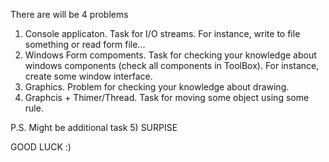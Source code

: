 There are will be 4 problems

1) Console applicaton. Task for I/O streams. For instance, write to file something or read form file...
2) Windows Form compoments. Task for checking your knowledge about windows components (check all components in ToolBox). For instance, create some window interface.
3) Graphics. Problem for checking your knowledge about drawing.
4) Graphcis + Thimer/Thread. Task for moving some object using some rule.

P.S. Might be additional task 
5) SURPISE



GOOD LUCK :)

